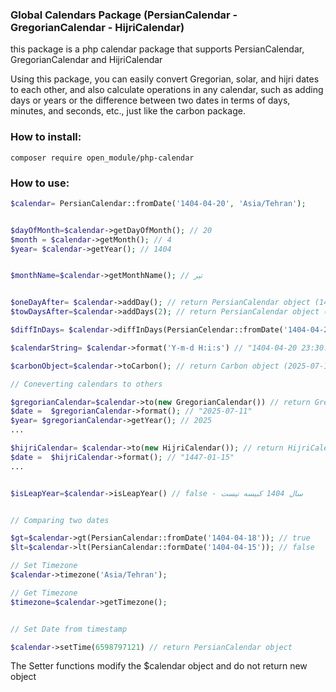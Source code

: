 ### **Global Calendars Package (PersianCalendar - GregorianCalendar - HijriCalendar)**

this package is a php calendar package that supports PersianCalendar, GregorianCalendar and HijriCalendar

Using this package, you can easily convert Gregorian, solar, and hijri dates to each other, and also calculate operations in any calendar, such as adding days or years or the difference between two dates in terms of days, minutes, and seconds, etc., just like the carbon package.

### How to install:

```
composer require open_module/php-calendar
```

### **How to use:**

```php
$calendar= PersianCalendar::fromDate('1404-04-20', 'Asia/Tehran'); 


$dayOfMonth=$calendar->getDayOfMonth(); // 20 
$month = $calendar->getMonth(); // 4
$year= $calendar->getYear(); // 1404 


$monthName=$calendar->getMonthName(); // تیر


$oneDayAfter= $calendar->addDay(); // return PersianCalendar object (1404-04-21)
$towDaysAfter=$calendar->addDays(2); // return PersianCalendar object (1404-04-22)

$diffInDays= $calendar->diffInDays(PersianCelendar::fromDate('1404-04-23')); // 3

$calendarString= $calendar->format('Y-m-d H:i:s') // "1404-04-20 23:30:30"

$carbonObject=$calendar->toCarbon(); // return Carbon object (2025-07-11)

// Coneverting calendars to others

$gregorianCalendar=$calendar->to(new GregorianCalendar()) // return GregorianCalendar object
$date =  $gregorianCalendar->format(); // "2025-07-11"
$year= $gregorianCalendar->getYear(); // 2025 
...

$hijriCalendar= $calendar->to(new HijriCalendar()); // return HijriCalendarobject
$date =  $hijriCalendar->format(); // "1447-01-15"
...


$isLeapYear=$calendar->isLeapYear() // false - سال 1404 کبیسه نیست


// Comparing two dates 

$gt=$calendar->gt(PersianCalendar::fromDate('1404-04-18')); // true
$lt=$calendar->lt(PersianCalendar::formDate('1404-04-15')); // false

// Set Timezone 
$calendar->timezone('Asia/Tehran'); 

// Get Timezone 
$timezone=$calendar->getTimezone(); 


// Set Date from timestamp 

$calendar->setTime(6598797121) // return PersianCalendar object
```

The Setter functions modify the $calendar object and do not return new object

